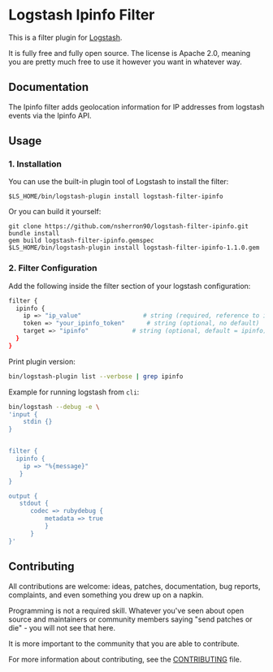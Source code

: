 # Logstash Ipinfo Filter 
This is a filter plugin for [Logstash](https://github.com/elastic/logstash).

It is fully free and fully open source. The license is Apache 2.0, meaning you are pretty much free to use it however you want in whatever way.

## Documentation

The Ipinfo filter adds geolocation information for IP addresses from logstash events via the Ipinfo API.



## Usage
### 1. Installation
You can use the built-in plugin tool of Logstash to install the filter:
```
$LS_HOME/bin/logstash-plugin install logstash-filter-ipinfo
```

Or you can build it yourself:
```
git clone https://github.com/nsherron90/logstash-filter-ipinfo.git
bundle install
gem build logstash-filter-ipinfo.gemspec
$LS_HOME/bin/logstash-plugin install logstash-filter-ipinfo-1.1.0.gem
```

### 2. Filter Configuration
Add the following inside the filter section of your logstash configuration:

```sh
filter {
  ipinfo {
    ip => "ip_value"                 # string (required, reference to ip address field)
    token => "your_ipinfo_token"      # string (optional, no default)
    target => "ipinfo"            # string (optional, default = ipinfo)
  }
}
```

Print plugin version:

``` bash
bin/logstash-plugin list --verbose | grep ipinfo
```

Example for running logstash from `cli`:

``` bash
bin/logstash --debug -e \
'input {
    stdin {}
}


filter {
  ipinfo {
    ip => "%{message}"
   }
}

output {
   stdout {
      codec => rubydebug {
          metadata => true
          }
      }
}'
```



## Contributing

All contributions are welcome: ideas, patches, documentation, bug reports, complaints, and even something you drew up on a napkin.

Programming is not a required skill. Whatever you've seen about open source and maintainers or community members  saying "send patches or die" - you will not see that here.

It is more important to the community that you are able to contribute.

For more information about contributing, see the [CONTRIBUTING](https://github.com/elasticsearch/logstash/blob/master/CONTRIBUTING.md) file.
